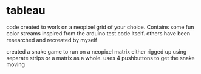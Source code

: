 # tableau
code created to work on a neopixel grid of your choice. Contains some fun color streams inspired from the arduino test code itself.
others have been researched and recreated by myself

created a snake game to run on a neopixel matrix either rigged up using separate strips or a matrix as a whole. uses 4 pushbuttons to get the snake moving
